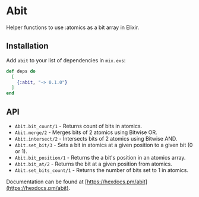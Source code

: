 # Abit

Helper functions to use :atomics as a bit array in Elixir.

## Installation

Add `abit` to your list of dependencies in `mix.exs`:

```elixir
def deps do
  [
    {:abit, "~> 0.1.0"}
  ]
end
```

## API

* `Abit.bit_count/1` - Returns count of bits in atomics.
* `Abit.merge/2` - Merges bits of 2 atomics using Bitwise OR.
* `Abit.intersect/2` - Intersects bits of 2 atomics using Bitwise AND.
* `Abit.set_bit/3` - Sets a bit in atomics at a given position to a given bit (0 or 1).
* `Abit.bit_position/1` - Returns the a bit's position in an atomics array.
* `Abit.bit_at/2` - Returns the bit at a given position from atomics.
* `Abit.set_bits_count/1` - Returns the number of bits set to 1 in atomics.

Documentation can be found at [https://hexdocs.pm/abit](https://hexdocs.pm/abit).

